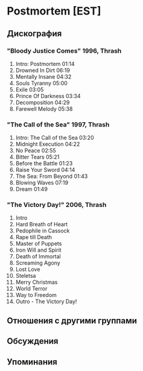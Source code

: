 # Postmortem [EST]



## Дискография

### "Bloody Justice Comes" 1996, Thrash

1. Intro: Postmortem 01:14  
2. Drowned In Dirt 06:19  
3. Mentally Insane 04:32  
4. Souls Tyranny 05:00  
5. Exile 03:05  
6. Prince Of Darkness 03:34  
7. Decomposition 04:29  
8. Farewell Melody 05:38 

### "The Call of the Sea" 1997, Thrash

1. Intro: The Call of the Sea 03:20  
2. Midnight Execution 04:22
3. No Peace 02:55 
4. Bitter Tears 05:21
5. Before the Battle 01:23  
6. Raise Your Sword 04:14
7. The Sea: From Beyond 01:43  
8. Blowing Waves 07:19 
9. Dream 01:49 

### "The Victory Day!" 2006, Thrash

1. Intro   
2. Hard Breath of Heart   
3. Pedophile in Cassock   
4. Rape till Death   
5. Master of Puppets   
6. Iron Will and Spirit   
7. Death of Immortal   
8. Screaming Agony   
9. Lost Love   
10. Steletsa   
11. Merry Christmas   
12. World Terror   
13. Way to Freedom   
14. Outro - The Victory Day! 


## Отношения с другими группами


## Обсуждения


## Упоминания

